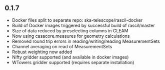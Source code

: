 0.1.7
------

 * Docker files split to separate repo: ska-telescope/rascil-docker
 * Build of Docker images triggered by successful build of rascil/master
 * Size of data reduced by preselecting columns in GLEAM
 * Now using casacore.measures for geometry calculations
 * Removed round trip errors in reading/writing/reading MeasurementSets
 * Channel averaging on read of MeasurementSets
 * Robust weighting now added
 * Nifty gridder supported (and available in docker images)
 * WTowers gridder supported (requires separate installation)

